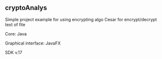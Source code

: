 ## cryptoAnalys

Simple project example for using encrypting algo Cesar for encrypt/decrypt text of file

Core: Java

Graphical interface: JavaFX

SDK v.17